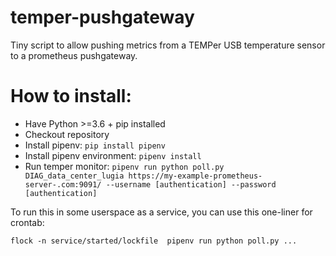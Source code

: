 # temper-pushgateway

Tiny script to allow pushing metrics from a TEMPer USB temperature sensor to a prometheus pushgateway.

# How to install:

- Have Python >=3.6 + pip installed
- Checkout repository
- Install pipenv: `pip install pipenv`
- Install pipenv environment: `pipenv install`
- Run temper monitor: `pipenv run python poll.py DIAG_data_center_lugia https://my-example-prometheus-server-.com:9091/ --username [authentication] --password [authentication]`

To run this in some userspace as a service, you can use this one-liner for crontab:

`flock -n service/started/lockfile  pipenv run python poll.py ...`
